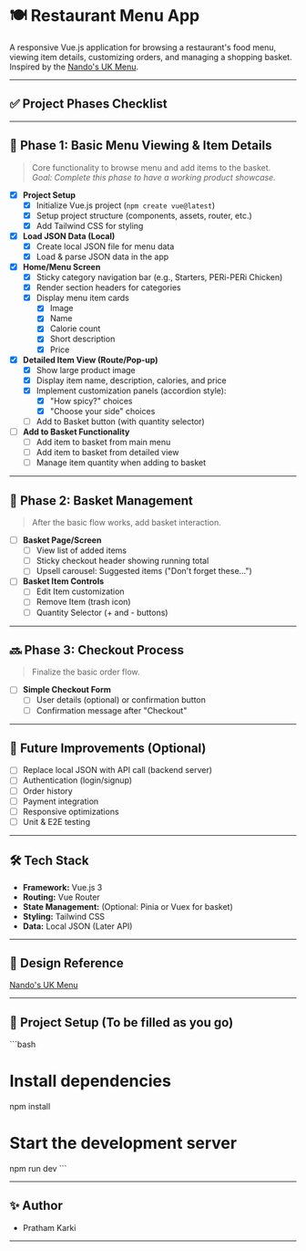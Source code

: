 
# 🍽️ Restaurant Menu App

A responsive Vue.js application for browsing a restaurant's food menu, viewing item details, customizing orders, and managing a shopping basket. Inspired by the [Nando's UK Menu](https://www.nandos.co.uk/food/menu/).

---

## ✅ Project Phases Checklist

---

## 📌 Phase 1: Basic Menu Viewing & Item Details

> Core functionality to browse menu and add items to the basket.  
> _Goal: Complete this phase to have a working product showcase._

- [X] **Project Setup**
  - [X] Initialize Vue.js project (`npm create vue@latest`)
  - [X] Setup project structure (components, assets, router, etc.)
  - [X] Add Tailwind CSS for styling

- [X] **Load JSON Data (Local)**
  - [X] Create local JSON file for menu data
  - [X] Load & parse JSON data in the app

- [X] **Home/Menu Screen**
  - [X] Sticky category navigation bar (e.g., Starters, PERi-PERi Chicken)
  - [X] Render section headers for categories
  - [X] Display menu item cards
    - [X] Image
    - [X] Name
    - [X] Calorie count
    - [X] Short description
    - [X] Price

- [X] **Detailed Item View (Route/Pop-up)**
  - [X] Show large product image
  - [X] Display item name, description, calories, and price
  - [X] Implement customization panels (accordion style):
    - [X] "How spicy?" choices
    - [X] "Choose your side" choices
  - [ ] Add to Basket button (with quantity selector)

- [ ] **Add to Basket Functionality**
  - [ ] Add item to basket from main menu
  - [ ] Add item to basket from detailed view
  - [ ] Manage item quantity when adding to basket

---

## 🚀 Phase 2: Basket Management

> After the basic flow works, add basket interaction.

- [ ] **Basket Page/Screen**
  - [ ] View list of added items
  - [ ] Sticky checkout header showing running total
  - [ ] Upsell carousel: Suggested items ("Don't forget these...")

- [ ] **Basket Item Controls**
  - [ ] Edit Item customization
  - [ ] Remove Item (trash icon)
  - [ ] Quantity Selector (+ and - buttons)

---

## 🔜 Phase 3: Checkout Process

> Finalize the basic order flow.

- [ ] **Simple Checkout Form**
  - [ ] User details (optional) or confirmation button
  - [ ] Confirmation message after "Checkout"

---

## 🔧 Future Improvements (Optional)

- [ ] Replace local JSON with API call (backend server)
- [ ] Authentication (login/signup)
- [ ] Order history
- [ ] Payment integration
- [ ] Responsive optimizations
- [ ] Unit & E2E testing

---

## 🛠️ Tech Stack

- **Framework:** Vue.js 3
- **Routing:** Vue Router
- **State Management:** (Optional: Pinia or Vuex for basket)
- **Styling:** Tailwind CSS
- **Data:** Local JSON (Later API)

---

## 🔗 Design Reference

[Nando's UK Menu](https://www.nandos.co.uk/food/menu/)

---

## 📂 Project Setup (To be filled as you go)

\`\`\`bash
# Install dependencies
npm install

# Start the development server
npm run dev
\`\`\`

---

## ✨ Author

- Pratham Karki

---
